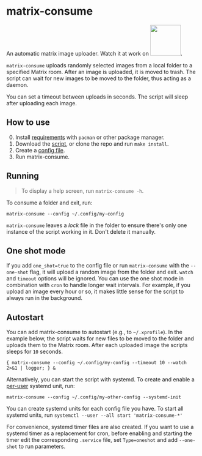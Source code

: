 # matrix-consume

An automatic matrix image uploader. Watch it at work on <a target="_blank" href="https://redirect.invidious.io/watch?v=XbXNPyK4WQ4"><img src="https://user-images.githubusercontent.com/69171671/115097010-4bd13c80-9f17-11eb-83e9-2583658f73bc.png" width="80px"></a>.

`matrix-consume` uploads randomly selected images from a local folder to a specified Matrix room.
After an image is uploaded, it is moved to trash.
The script can wait for new images to be moved to the folder,
thus acting as a daemon.

You can set a timeout between uploads in seconds.
The script will sleep after uploading each image.

## How to use

0) Install [requirements](requirements.txt) with `pacman` or other package manager.
1) Download the [script](matrix-consume), or clone the repo and run `make install`.
2) Create a [config file](config.example).
3) Run matrix-consume.

## Running

> To display a help screen, run `matrix-consume -h`.

To consume a folder and exit, run:

```
matrix-consume --config ~/.config/my-config
```

`matrix-consume` leaves a *lock* file in the folder
to ensure there's only one instance of the script working in it.
Don't delete it manually.

## One shot mode

If you add `one_shot=true` to the config file
or run `matrix-consume` with the `--one-shot` flag,
it will upload a random image from the folder and exit.
`watch` and `timeout` options will be ignored.
You can use the one shot mode in combination with `cron`
to handle longer wait intervals.
For example, if you upload an image every hour or so,
it makes little sense for the script to always run in the background.

## Autostart

You can add matrix-consume to autostart (e.g., to `~/.xprofile`).
In the example below, the script waits for new files to be moved to the folder
and uploads them to the Matrix room.
After each uploaded image the scripts sleeps for `10` seconds.

```
{ matrix-consume --config ~/.config/my-config --timeout 10 --watch 2>&1 | logger; } &
```

Alternatively, you can start the script with systemd.
To create and enable a [per-user](https://wiki.archlinux.org/title/Systemd/User) systemd unit, run:

```
matrix-consume --config ~/.config/my-other-config --systemd-init
```

You can create systemd units for each config file you have.
To start all systemd units, run `systemctl --user --all start 'matrix-consume-*'`

For convenience, systemd timer files are also created.
If you want to use a systemd timer as a replacement for cron,
before enabling and starting the timer
edit the corresponding `.service` file, set `Type=oneshot` and add `--one-shot` to run parameters.
